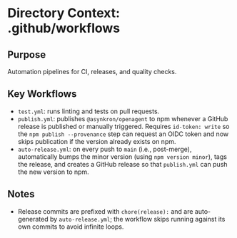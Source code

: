 # Directory Context: .github/workflows

## Purpose

Automation pipelines for CI, releases, and quality checks.

## Key Workflows

- `test.yml`: runs linting and tests on pull requests.
- `publish.yml`: publishes `@asynkron/openagent` to npm whenever a GitHub release is published or manually triggered. Requires `id-token: write` so the `npm publish --provenance` step can request an OIDC token and now skips publication if the version already exists on npm.
- `auto-release.yml`: on every push to `main` (i.e., post-merge), automatically bumps the minor version (using `npm version minor`), tags the release, and creates a GitHub release so that `publish.yml` can push the new version to npm.

## Notes

- Release commits are prefixed with `chore(release):` and are auto-generated by `auto-release.yml`; the workflow skips running against its own commits to avoid infinite loops.
